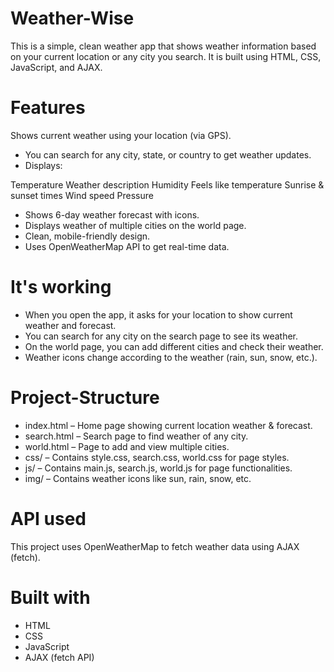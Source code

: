 # Weather-Wise
This is a simple, clean weather app that shows weather information based on your current location or any city you search. It is built using HTML, CSS, JavaScript, and AJAX.


# Features
Shows current weather using your location (via GPS).
- You can search for any city, state, or country to get weather updates.
- Displays:

Temperature
Weather description
Humidity
Feels like temperature
Sunrise & sunset times
Wind speed
Pressure
- Shows 6-day weather forecast with icons.
- Displays weather of multiple cities on the world page.
- Clean, mobile-friendly design.
- Uses OpenWeatherMap API to get real-time data.


# It's working
- When you open the app, it asks for your location to show current weather and forecast.
- You can search for any city on the search page to see its weather.
- On the world page, you can add different cities and check their weather.
- Weather icons change according to the weather (rain, sun, snow, etc.).


# Project-Structure

- index.html – Home page showing current location weather & forecast.
- search.html – Search page to find weather of any city.
- world.html – Page to add and view multiple cities.
- css/ – Contains style.css, search.css, world.css for page styles.
- js/ – Contains main.js, search.js, world.js for page functionalities.
- img/ – Contains weather icons like sun, rain, snow, etc.

# API used
This project uses OpenWeatherMap to fetch weather data using AJAX (fetch).

# Built with
- HTML
- CSS
- JavaScript
- AJAX (fetch API)



